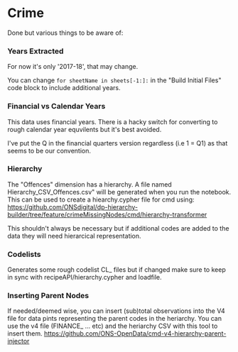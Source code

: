 # Crime

Done but various things to be aware of:

### Years Extracted

For now it's only '2017-18', that may change.

You can change `for sheetName in sheets[-1:]:` in the "Build Initial Files" code block to include additional years.


### Financial vs Calendar Years

This data uses financial years. There is a hacky switch for converting to rough calendar year equvilents but it's best
avoided.

I've put the Q in the financial quarters version regardless (i.e 1 = Q1) as that seems to be our convention.


### Hierarchy

The "Offences" dimension has a hierarchy. A file named Hierarchy_CSV_Offences.csv" will be generated when you run the notebook. This can be used to create a hiearchy.cypher file for cmd using:
https://github.com/ONSdigital/dp-hierarchy-builder/tree/feature/crimeMissingNodes/cmd/hierarchy-transformer

This shouldn't always be necessary but if additional codes are added to the data they will need hierarcical representation.


### Codelists

Generates some rough codelist CL_ files but if changed make sure to keep in sync with recipeAPI/hierarchy.cypher and loadfile.


### Inserting Parent Nodes

If needed/deemed wise, you can insert (sub)total observations into the V4 file for data pints representing the parent codes in the heriarchy. You can use the v4 file (FINANCE_ ... etc) and the heriarchy CSV with this tool to insert them.
https://github.com/ONS-OpenData/cmd-v4-hierarchy-parent-injector

